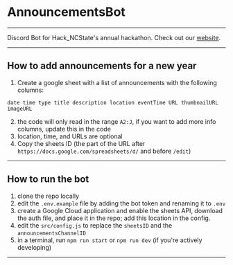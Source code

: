 # AnnouncementsBot

---

Discord Bot for Hack_NCState's annual hackathon.
Check out our [website](https://hackncstate.org/).

---

## How to add announcements for a new year

1. Create a google sheet with a list of announcements with the following columns:
```
date time type title description location eventTime URL thumbnailURL imageURL
```
2. the code will only read in the range `A2:J`, if you want to add more info columns, update this in the code
3. location, time, and URLs are optional
4. Copy the sheets ID (the part of the URL after `https://docs.google.com/spreadsheets/d/` and before `/edit`)

---

## How to run the bot

1. clone the repo locally
2. edit the `.env.example` file by adding the bot token and renaming it to `.env`
3. create a Google Cloud application and enable the sheets API, download the auth file, and place it in the repo; add this location in the config.
4. edit the `src/config.js` to replace the `sheetsID` and the `announcementsChannelID` 
5. in a terminal, run `npm run start` or `npm run dev` (if you're actively developing)

---
